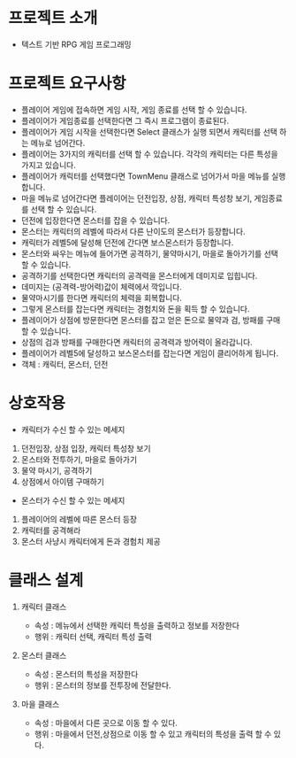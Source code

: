 # 프로젝트 소개

- 텍스트 기반 RPG 게임 프로그래밍

# 프로젝트 요구사항

- 플레이어 게임에 접속하면 게임 시작, 게임 종료를 선택 할 수 있습니다.
- 플레이어가 게임종료를 선택한다면 그 즉시 프로그램이 종료된다.
- 플레이어가 게임 시작을 선택한다면 Select 클래스가 실행 되면서 캐릭터를 선택 하는 메뉴로 넘어간다.
- 플레이어는 3가지의 캐릭터를 선택 할 수 있습니다. 각각의 캐릭터는 다른 특성을 가지고 있습니다.
- 플레이어가 캐릭터를 선택했다면 TownMenu 클래스로 넘어가서 마을 메뉴를 실행합니다.
- 마을 메뉴로 넘어간다면 플레이어는 던전입장, 상점, 캐릭터 특성창 보기, 게임종료를 선택 할 수 있습니다.
- 던전에 입장한다면 몬스터를 잡을 수 있습니다.
- 몬스터는 캐릭터의 레벨에 따라서 다른 난이도의 몬스터가 등장합니다.
- 캐릭터가 레벨5에 달성해 던전에 간다면 보스몬스터가 등장합니다.
- 몬스터와 싸우는 메뉴에 들어가면 공격하기, 물약마시기, 마을로 돌아가기를 선택 할 수 있습니다.
- 공격하기를 선택한다면 캐릭터의 공격력을 몬스터에게 데미지로 입힙니다.
- 데미지는 (공격력-방어력)값이 체력에서 깍입니다.
- 물약마시기를 한다면 캐릭터의 체력을 회복합니다.
- 그렇게 몬스터를 잡는다면 캐릭터는 경험치와 돈을 획득 할 수 있습니다.
- 플레이어가 상점에 방문한다면 몬스터를 잡고 얻은 돈으로 물약과 검, 방패를 구매 할 수 있습니다.
- 상점의 검과 방패를 구매한다면 캐릭터의 공격력과 방어력이 올라갑니다.
- 플레이어가 레벨5에 달성하고 보스몬스터를 잡는다면 게임이 클리어하게 됩니다.
- 
  객체 : 캐릭터, 몬스터, 던전

# 상호작용

- 캐릭터가 수신 할 수 있는 메세지

1. 던전입장, 상점 입장, 캐릭터 특성창 보기
2. 몬스터와 전투하기, 마을로 돌아가기
3. 물약 마시기, 공격하기
4. 상점에서 아이템 구매하기

- 몬스터가 수신 할 수 있는 메세지

1. 플레이어의 레벨에 따른 몬스터 등장
2. 캐릭터를 공격해라
3. 몬스터 사냥시 캐릭터에게 돈과 경험치 제공


# 클래스 설계

1. 캐릭터 클래스
    - 속성 : 메뉴에서 선택한 캐릭터 특성을 출력하고 정보를 저장한다
    - 행위 : 캐릭터 선택, 캐릭터 특성 출력

2. 몬스터 클래스
    - 속성 : 몬스터의 특성을 저장한다
    - 행위 : 몬스터의 정보를 전투장에 전달한다.

3. 마을 클래스
    - 속성 : 마을에서 다른 곳으로 이동 할 수 있다.
    - 행위 : 마을에서 던전,상점으로 이동 할 수 있고 캐릭터의 특성을 출력 할 수 있다.
